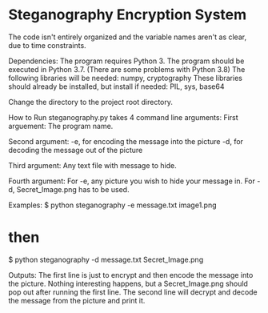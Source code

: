# Steganography Encryption System

The code isn't entirely organized and the variable names aren't as clear, due to time constraints.

Dependencies:
The program requires Python 3.
The program should be executed in Python 3.7.
(There are some problems with Python 3.8)
The following libraries will be needed:
numpy, cryptography
These libraries should already be installed, but install if needed:
PIL, sys, base64

Change the directory to the project root directory.

How to Run
steganography.py takes 4 command line arguments:
First arguement:
The program name.

Second argument:
   -e, 		for encoding the message into the picture
   -d, 		for decoding the message out of the picture

Third argument:
Any text file with message to hide.

Fourth argument:
For -e, any picture you wish to hide your message in.
For -d, Secret_Image.png has to be used.

Examples:
$ python steganography -e message.txt image1.png
# then
$ python steganography -d message.txt Secret_Image.png

Outputs:
The first line is just to encrypt and then encode the message into the picture. Nothing interesting happens, but
a Secret_Image.png should pop out after running the first line.
The second line will decrypt and decode the message from the picture and print it.
